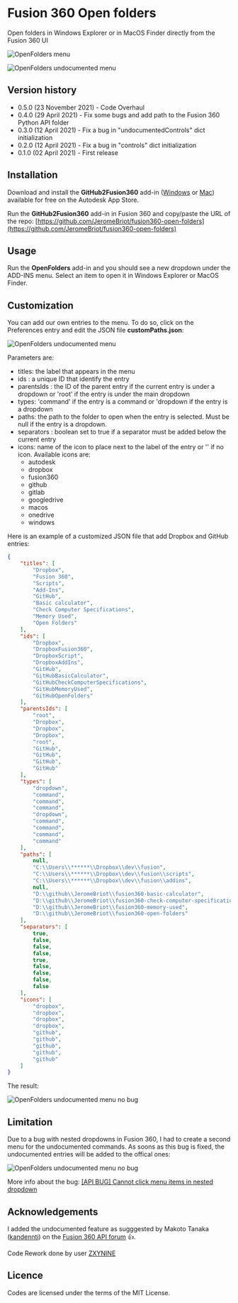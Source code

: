 # Fusion 360 Open folders
Open folders in Windows Explorer or in MacOS Finder directly from the Fusion 360 UI

![OpenFolders menu](./images/fusion-360-open-folders-01.png)

![OpenFolders undocumented menu](./images/fusion-360-open-folders-03.png)

## Version history
- 0.5.0 (23 November 2021) - Code Overhaul
- 0.4.0 (29 April 2021) - Fix some bugs and add path to the Fusion 360 Python API folder
- 0.3.0 (12 April 2021) - Fix a bug in "undocumentedControls" dict initialization
- 0.2.0 (12 April 2021) - Fix a bug in "controls" dict initialization
- 0.1.0 (02 April 2021) - First release

## Installation

Download and install the **GitHub2Fusion360** add-in ([Windows](https://apps.autodesk.com/FUSION/fr/Detail/Index?id=789800822168335025&appLang=en&os=Win64) or [Mac](https://apps.autodesk.com/FUSION/fr/Detail/Index?id=789800822168335025&os=Mac&appLang=en)) available for free on the Autodesk App Store.

Run the **GitHub2Fusion360** add-in in Fusion 360 and copy/paste the URL of the repo: [https://github.com/JeromeBriot/fusion360-open-folders](https://github.com/JeromeBriot/fusion360-open-folders)

## Usage

Run the **OpenFolders** add-in and you should see a new dropdown under the ADD-INS menu. Select an item to open it in Windows Explorer or MacOS Finder.

## Customization

You can add our own entries to the menu. To do so, click on the Preferences entry and edit the JSON file **customPaths.json**:

![OpenFolders undocumented menu](./images/fusion-360-open-folders-05.png)

Parameters are:
* titles: the label that appears in the menu
* ids : a unique ID that identify the entry
* parentsIds : the ID of the parent entry if the current entry is under a dropdown or 'root' if the entry is under the main dropdown
* types: 'command' if the entry is a command or 'dropdown if the entry is a dropdown
* paths: the path to the folder to open when the entry is selected. Must be null if the entry is a dropdown.
* separators : boolean set to true if a separator must be added below the current entry
* icons: name of the icon to place next to the label of the entry or '' if no icon. Available icons are:
    * autodesk
    * dropbox
    * fusion360
    * github
    * gitlab
    * googledrive
    * macos
    * onedrive
    * windows

Here is an example of a customized JSON file that add Dropbox and GitHub entries:
```json
{
	"titles": [
		"Dropbox",
		"Fusion 360",
		"Scripts",
		"Add-Ins",
		"GitHub",
		"Basic calculator",
		"Check Computer Specifications",
		"Memory Used",
		"Open Folders"
	],
	"ids": [
		"Dropbox",
		"DropboxFusion360",
		"DropboxScript",
		"DropboxAddIns",
		"GitHub",
		"GitHubBasicCalculator",
		"GitHubCheckComputerSpecifications",
		"GitHubMemoryUsed",
		"GitHubOpenFolders"
	],
	"parentsIds": [
		"root",
		"Dropbox",
		"Dropbox",
		"Dropbox",
		"root",
		"GitHub",
		"GitHub",
		"GitHub",
		"GitHub"
	],
	"types": [
		"dropdown",
		"command",
		"command",
		"command",
		"dropdown",
		"command",
		"command",
		"command",
		"command"
	],
	"paths": [
		null,
		"C:\\Users\\******\\Dropbox\\dev\\fusion",
		"C:\\Users\\******\\Dropbox\\dev\\fusion\\scripts",
		"C:\\Users\\******\\Dropbox\\dev\\fusion\\addins",
		null,
		"D:\\github\\JeromeBriot\\fusion360-basic-calculator",
		"D:\\github\\JeromeBriot\\fusion360-check-computer-specifications",
		"D:\\github\\JeromeBriot\\fusion360-memory-used",
		"D:\\github\\JeromeBriot\\fusion360-open-folders"
	],
	"separators": [
		true,
		false,
		false,
		false,
		true,
		false,
		false,
		false,
		false
	],
	"icons": [
		"dropbox",
		"dropbox",
		"dropbox",
		"dropbox",
		"github",
		"github",
		"github",
		"github",
		"github"
	]
}
```

The result:

![OpenFolders undocumented menu no bug](./images/fusion-360-open-folders-02.png)

## Limitation

Due to a bug with nested dropdowns in Fusion 360, I had to create a second menu for the undocumented commands. As soons as this bug is fixed, the undocumented entries will be added to the offical ones:

![OpenFolders undocumented menu no bug](./images/fusion-360-open-folders-04.png)

More info about the bug: [[API BUG] Cannot click menu items in nested dropdown](https://forums.autodesk.com/t5/fusion-360-api-and-scripts/api-bug-cannot-click-menu-items-in-nested-dropdown/m-p/9669144#M10876)

## Acknowledgements
I added the undocumented feature as sugggested by Makoto Tanaka ([kandennti](https://forums.autodesk.com/t5/user/viewprofilepage/user-id/3787950)) on the [Fusion 360 API forum](https://forums.autodesk.com/t5/fusion-360-api-and-scripts/color-effect-for-head-up-display/m-p/10203555/highlight/true#M12997) :+1:.

Code Rework done by user [ZXYNINE](https://github.com/Zxynine)

## Licence

Codes are licensed under the terms of the MIT License.

